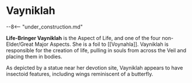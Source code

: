 # Vayniklah

--8<-- "under_construction.md"

**Life-Bringer Vayniklah** is the Aspect of Life, and one of the four non-Elder/Great Major Aspects. She is a foil to [[Voynahla]]. Vayniklah is responsible for the creation of life, pulling in souls from across the Veil and placing them in bodies.

As depicted by a statue near her devotion site, Vayniklah appears to have insectoid features, including wings reminiscent of a butterfly.
